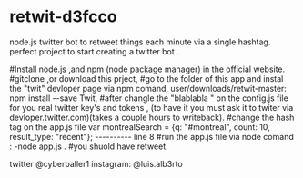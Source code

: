 # retwit-d3fcco


node.js twitter bot to retweet things each minute via a single hashtag.
perfect project to start creating a twitter bot .

#Install node.js ,and npm (node package manager) in the official website.
#gitclone ,or download this prject,
#go to the folder of this app and instal the "twit" devloper page via npm comand,
    user/downloads/retwit-master: npm install --save Twit,
#after changle the "blablabla " on the config.js file for you real twitter key's and tokens ,
            (to have it you must ask it to twiter via devloper.twitter.com)(takes a couple hours to writeback).
#change the hash tag on the app.js file 
        var montrealSearch = {q: "#montreal", count: 10, result_type: "recent"}; 
                                  ----------                                        line 8
#run the app.js file via node comand : -node app.js .
#you shuold have retweet.


twitter @cyberballer1
instagram: @luis.alb3rto
